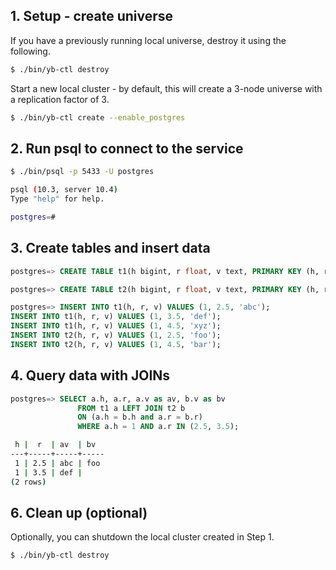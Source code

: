 ## 1. Setup - create universe

If you have a previously running local universe, destroy it using the following.

```{.sh .copy .separator-dollar}
$ ./bin/yb-ctl destroy
```

Start a new local cluster - by default, this will create a 3-node universe with a replication factor of 3. 

```{.sh .copy .separator-dollar}
$ ./bin/yb-ctl create --enable_postgres
```

## 2. Run psql to connect to the service

```{.sh .copy .separator-dollar}
$ ./bin/psql -p 5433 -U postgres
```
```sh
psql (10.3, server 10.4)
Type "help" for help.

postgres=#
```

## 3. Create tables and insert data

```{.sql .copy .separator-gt}
postgres=> CREATE TABLE t1(h bigint, r float, v text, PRIMARY KEY (h, r));
```
```{.sql .copy .separator-gt}
postgres=> CREATE TABLE t2(h bigint, r float, v text, PRIMARY KEY (h, r));
```

```{.sql .copy .separator-gt}
postgres=> INSERT INTO t1(h, r, v) VALUES (1, 2.5, 'abc');
INSERT INTO t1(h, r, v) VALUES (1, 3.5, 'def');
INSERT INTO t1(h, r, v) VALUES (1, 4.5, 'xyz');
INSERT INTO t2(h, r, v) VALUES (1, 2.5, 'foo');
INSERT INTO t2(h, r, v) VALUES (1, 4.5, 'bar');
```

## 4. Query data with JOINs

```{.sql .copy .separator-gt}
postgres=> SELECT a.h, a.r, a.v as av, b.v as bv
               FROM t1 a LEFT JOIN t2 b
               ON (a.h = b.h and a.r = b.r)
               WHERE a.h = 1 AND a.r IN (2.5, 3.5);
```
```sh
 h |  r  | av  | bv  
---+-----+-----+-----
 1 | 2.5 | abc | foo
 1 | 3.5 | def | 
(2 rows)
```

## 6. Clean up (optional)

Optionally, you can shutdown the local cluster created in Step 1.

```{.sh .copy .separator-dollar}
$ ./bin/yb-ctl destroy
```

